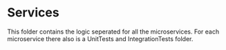 # Services

This folder contains the logic seperated for all the microservices. For each microservice there also is a UnitTests and IntegrationTests folder.